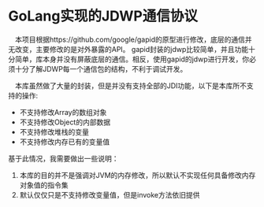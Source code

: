 # GoLang实现的JDWP通信协议
&emsp;本项目根据https://github.com/google/gapid的原型进行修改，底层的通信并无改变，主要修改的是对外暴露的API。 
gapid封装的jdwp比较简单，并且功能十分简单，库本身并没有屏蔽底层的通信。相反，使用gapid的jdwp进行开发，你必须十分了解JDWP每一个通信包的结构，不利于调试开发。


&emsp;本库虽然做了大量的封装，但是并没有支持全部的JDI功能，以下是本库所不支持的操作:
+ 不支持修改Array的数组对象
+ 不支持修改Object的内部数据
+ 不支持修改堆栈的变量
+ 不支持修改内存已有的变量值


基于此情况，我需要做出一些说明：
1. 本库的目的并不是强调对JVM的内存修改，所以默认不实现任何具备修改内存对象值的指令集
2. 默认仅仅只是不支持修改变量值，但是invoke方法依旧提供